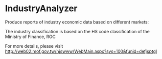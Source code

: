 # IndustryAnalyzer

Produce reports of industry economic data based on different markets:

The industry classification is based on the HS code classification of the Ministry of Finance, ROC 

For more details, please visit http://web02.mof.gov.tw/njswww/WebMain.aspx?sys=100&funid=defjsptgl
